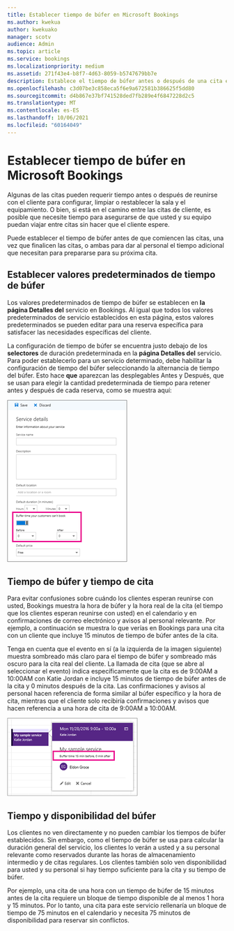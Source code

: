 ```yaml
---
title: Establecer tiempo de búfer en Microsoft Bookings
ms.author: kwekua
author: kwekuako
manager: scotv
audience: Admin
ms.topic: article
ms.service: bookings
ms.localizationpriority: medium
ms.assetid: 271f43e4-b8f7-4d63-8059-b5747679bb7e
description: Establece el tiempo de búfer antes o después de una cita en Microsoft Bookings para permitir tiempo para limpiar o restablecer el equipo.
ms.openlocfilehash: c3d07be3c858eca5f6e9a672581b386625f5dd80
ms.sourcegitcommit: d4b867e37bf741528ded7fb289e4f6847228d2c5
ms.translationtype: MT
ms.contentlocale: es-ES
ms.lasthandoff: 10/06/2021
ms.locfileid: "60164049"
---
```

# <a name="set-buffer-time-in-microsoft-bookings"></a>Establecer tiempo de búfer en Microsoft Bookings

Algunas de las citas pueden requerir tiempo antes o después de reunirse con el cliente para configurar, limpiar o restablecer la sala y el equipamiento. O bien, si está en el camino entre las citas de cliente, es posible que necesite tiempo para asegurarse de que usted y su equipo puedan viajar entre citas sin hacer que el cliente espere.

Puede establecer el tiempo de búfer antes de que comiencen las citas, una vez que finalicen las citas, o ambas para dar al personal el tiempo adicional que necesitan para prepararse para su próxima cita.

## <a name="set-buffer-time-defaults"></a>Establecer valores predeterminados de tiempo de búfer

Los valores predeterminados de tiempo de búfer se establecen en **la página Detalles del** servicio en Bookings. Al igual que todos los valores predeterminados de servicio establecidos en esta página, estos valores predeterminados se pueden editar para una reserva específica para satisfacer las necesidades específicas del cliente.

La configuración de tiempo de búfer se encuentra justo debajo de los **selectores** de duración predeterminada en la **página Detalles del** servicio. Para poder establecerlo para un servicio determinado, debe habilitar la configuración de tiempo del búfer seleccionando la alternancia de tiempo del búfer. Esto hace **que** aparezcan las desplegables Antes y Después, que se usan para elegir la cantidad predeterminada de tiempo para retener antes y después de cada reserva, como se muestra aquí: 

   ![Imagen de Bookings con tiempo de búfer habilitado.](../media/bookings-buffertime.png)

## <a name="buffer-time-and-appointment-timing"></a>Tiempo de búfer y tiempo de cita

Para evitar confusiones sobre cuándo los clientes esperan reunirse con usted, Bookings muestra la hora de búfer y la hora real de la cita (el tiempo que los clientes esperan reunirse con usted) en el calendario y en confirmaciones de correo electrónico y avisos al personal relevante. Por ejemplo, a continuación se muestra lo que verías en Bookings para una cita con un cliente que incluye 15 minutos de tiempo de búfer antes de la cita.

Tenga en cuenta que el evento en sí (a la izquierda de la imagen siguiente) muestra sombreado más claro para el tiempo de búfer y sombreado más oscuro para la cita real del cliente. La llamada de cita (que se abre al seleccionar el evento) indica específicamente que la cita es de 9:00AM a 10:00AM con Katie Jordan e incluye 15 minutos de tiempo de búfer antes de la cita y 0 minutos después de la cita. Las confirmaciones y avisos al personal hacen referencia de forma similar al búfer específico y la hora de cita, mientras que el cliente solo recibiría confirmaciones y avisos que hacen referencia a una hora de cita de 9:00AM a 10:00AM.

   ![Imagen de la llamada de cita de Bookings con tiempo de búfer que se muestra.](../media/bookings-buffertime-callout.png)

## <a name="buffer-time-and-availability"></a>Tiempo y disponibilidad del búfer

Los clientes no ven directamente y no pueden cambiar los tiempos de búfer establecidos. Sin embargo, como el tiempo de búfer se usa para calcular la duración general del servicio, los clientes lo verán a usted y a su personal relevante como reservados durante las horas de almacenamiento intermedio y de citas regulares. Los clientes también solo ven disponibilidad para usted y su personal si hay tiempo suficiente para la cita y su tiempo de búfer.

Por ejemplo, una cita de una hora con un tiempo de búfer de 15 minutos antes de la cita requiere un bloque de tiempo disponible de al menos 1 hora y 15 minutos. Por lo tanto, una cita para este servicio rellenaría un bloque de tiempo de 75 minutos en el calendario y necesita 75 minutos de disponibilidad para reservar sin conflictos.
